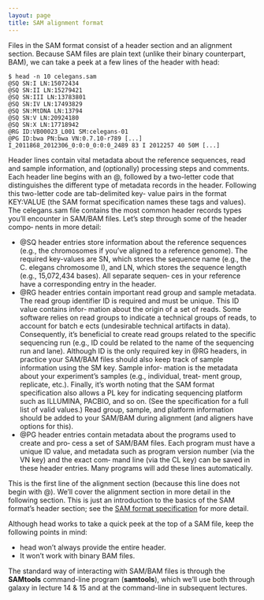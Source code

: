 ```yaml
---
layout: page
title: SAM alignment format
---
```


Files in the SAM format consist of a header section and an alignment section. Because SAM files are plain text (unlike their binary counterpart, BAM), we can take a peek at a few lines of the header with head:

~~~
$ head -n 10 celegans.sam
@SQ SN:I LN:15072434
@SQ SN:II LN:15279421
@SQ SN:III LN:13783801
@SQ SN:IV LN:17493829
@SQ SN:MtDNA LN:13794
@SQ SN:V LN:20924180
@SQ SN:X LN:17718942
@RG ID:VB00023_L001 SM:celegans-01
@PG ID:bwa PN:bwa VN:0.7.10-r789 [...] I_2011868_2012306_0:0:0_0:0:0_2489 83 I 2012257 40 50M [...]
~~~

Header lines contain vital metadata about the reference sequences, read and sample information, and (optionally) processing steps and comments. Each header line begins with an @, followed by a two-letter code that distinguishes the different type of metadata records in the header. Following this two-letter code are tab-delimited key- value pairs in the format KEY:VALUE (the SAM format specification names these tags and values). The celegans.sam file contains the most common header records types you’ll encounter in SAM/BAM files. Let’s step through some of the header compo‐ nents in more detail:

- @SQ header entries store information about the reference sequences (e.g., the chromosomes if you’ve aligned to a reference genome). The required key-values are SN, which stores the sequence name (e.g., the C. elegans chromosome I), and LN, which stores the sequence length (e.g., 15,072,434 bases). All separate sequen‐ ces in your reference have a corresponding entry in the header.
- @RG header entries contain important read group and sample metadata. The read group identifier ID is required and must be unique. This ID value contains infor‐ mation about the origin of a set of reads. Some software relies on read groups to indicate a technical groups of reads, to account for batch e ects (undesirable technical artifacts in data). Consequently, it’s beneficial to create read groups related to the specific sequencing run (e.g., ID could be related to the name of the sequencing run and lane).
Although ID is the only required key in @RG headers, in practice your SAM/BAM files should also keep track of sample information using the SM key. Sample infor‐ mation is the metadata about your experiment’s samples (e.g., individual, treat‐ ment group, replicate, etc.). Finally, it’s worth noting that the SAM format specification also allows a PL key for indicating sequencing platform such as ILLUMINA, PACBIO, and so on. (See the specification for a full list of valid values.) Read group, sample, and platform information should be added to your SAM/BAM during alignment (and aligners have options for this).
- @PG header entries contain metadata about the programs used to create and pro‐ cess a set of SAM/BAM files. Each program must have a unique ID value, and metadata such as program version number (via the VN key) and the exact com‐ mand line (via the CL key) can be saved in these header entries. Many programs will add these lines automatically.

This is the first line of the alignment section (because this line does not begin with @). We’ll cover the alignment section in more detail in the following section.
This is just an introduction to the basics of the SAM format’s header section; see the [SAM format specification](http://samtools.github.io/hts-specs/) for more detail.

Although head works to take a quick peek at the top of a SAM file, keep the following points in mind:
- head won’t always provide the entire header. 
- It won’t work with binary BAM files.  

The standard way of interacting with SAM/BAM files is through the **SAMtools** command-line program (**samtools**), which we’ll use both through galaxy in lecture 14 & 15 and at the command-line in subsequent lectures.
